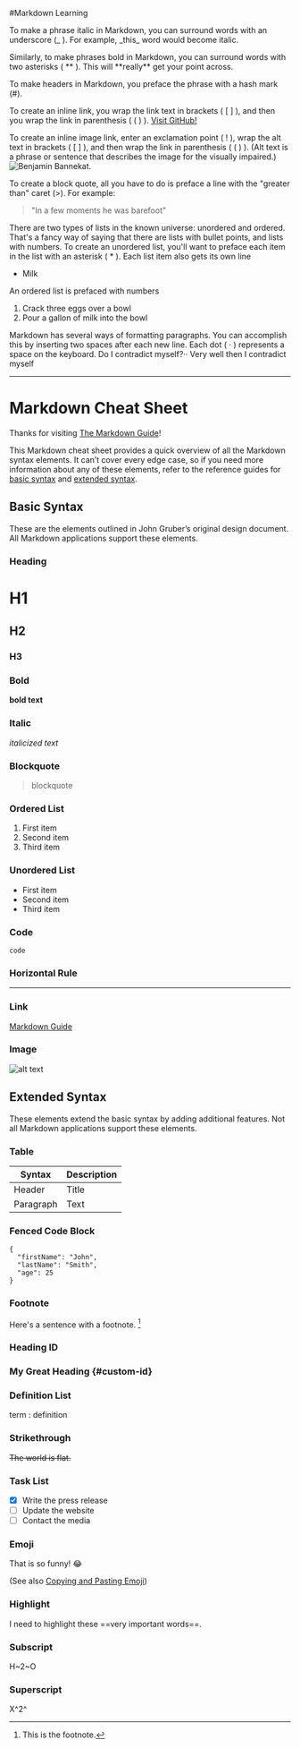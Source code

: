 #Markdown Learning

To make a phrase italic in Markdown, you can surround words with an underscore (_ ). For example, \_this_ word would become italic.

Similarly, to make phrases bold in Markdown, you can surround words with two asterisks ( ** ). This will **really\*\* get your point across.

To make headers in Markdown, you preface the phrase with a hash mark (#).

To create an inline link, you wrap the link text in brackets ( [ ] ), and then you wrap the link in parenthesis ( ( ) ). [Visit GitHub!](www.github.com)

To create an inline image link, enter an exclamation point ( ! ), wrap the alt text in brackets ( [ ] ), and then wrap the link in parenthesis ( ( ) ). (Alt text is a phrase or sentence that describes the image for the visually impaired.)
![Benjamin Bannekat](https://octodex.github.com/images/bannekat.png).

To create a block quote, all you have to do is preface a line with the "greater than" caret (>). For example:

> "In a few moments he was barefoot"

There are two types of lists in the known universe: unordered and ordered. That's a fancy way of saying that there are lists with bullet points, and lists with numbers.
To create an unordered list, you'll want to preface each item in the list with an asterisk ( \* ). Each list item also gets its own line

- Milk

An ordered list is prefaced with numbers

1. Crack three eggs over a bowl
2. Pour a gallon of milk into the bowl

Markdown has several ways of formatting paragraphs. You can accomplish this by inserting two spaces after each new line. Each dot ( · ) represents a space on the keyboard.
Do I contradict myself?··
Very well then I contradict myself

---

# Markdown Cheat Sheet

Thanks for visiting [The Markdown Guide](https://www.markdownguide.org)!

This Markdown cheat sheet provides a quick overview of all the Markdown syntax elements. It can’t cover every edge case, so if you need more information about any of these elements, refer to the reference guides for [basic syntax](https://www.markdownguide.org/basic-syntax) and [extended syntax](https://www.markdownguide.org/extended-syntax).

## Basic Syntax

These are the elements outlined in John Gruber’s original design document. All Markdown applications support these elements.

### Heading

# H1

## H2

### H3

### Bold

**bold text**

### Italic

_italicized text_

### Blockquote

> blockquote

### Ordered List

1. First item
2. Second item
3. Third item

### Unordered List

- First item
- Second item
- Third item

### Code

`code`

### Horizontal Rule

---

### Link

[Markdown Guide](https://www.markdownguide.org)

### Image

![alt text](https://www.markdownguide.org/assets/images/tux.png)

## Extended Syntax

These elements extend the basic syntax by adding additional features. Not all Markdown applications support these elements.

### Table

| Syntax    | Description |
| --------- | ----------- |
| Header    | Title       |
| Paragraph | Text        |

### Fenced Code Block

```
{
  "firstName": "John",
  "lastName": "Smith",
  "age": 25
}
```

### Footnote

Here's a sentence with a footnote. [^1]

[^1]: This is the footnote.

### Heading ID

### My Great Heading {#custom-id}

### Definition List

term
: definition

### Strikethrough

~~The world is flat.~~

### Task List

- [x] Write the press release
- [ ] Update the website
- [ ] Contact the media

### Emoji

That is so funny! :joy:

(See also [Copying and Pasting Emoji](https://www.markdownguide.org/extended-syntax/#copying-and-pasting-emoji))

### Highlight

I need to highlight these ==very important words==.

### Subscript

H~2~O

### Superscript

X^2^
